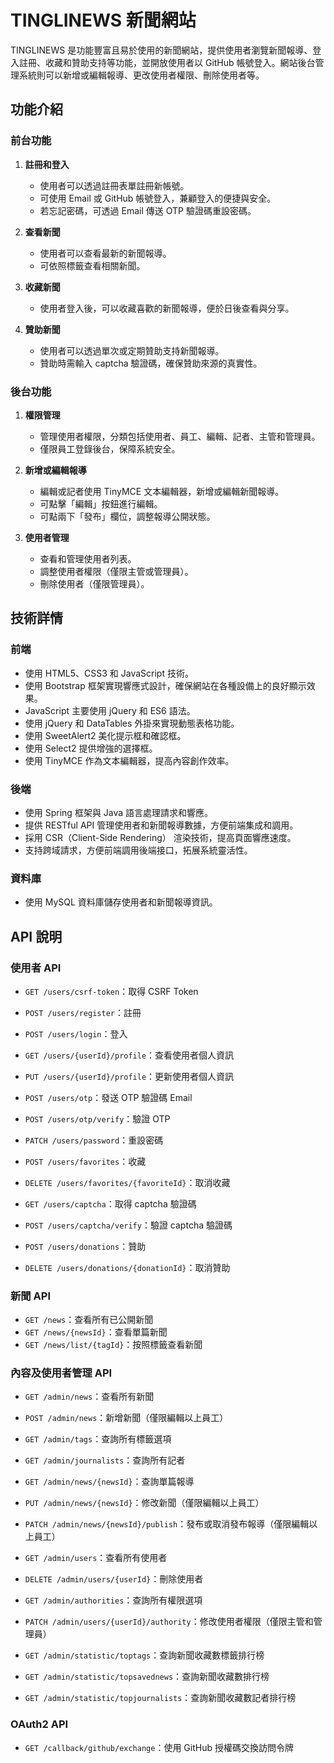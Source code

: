 # TINGLINEWS 新聞網站
TINGLINEWS 是功能豐富且易於使用的新聞網站，提供使用者瀏覽新聞報導、登入註冊、收藏和贊助支持等功能，並開放使用者以 GitHub 帳號登入。網站後台管理系統則可以新增或編輯報導、更改使用者權限、刪除使用者等。

## 功能介紹
### 前台功能
1. **註冊和登入**
   - 使用者可以透過註冊表單註冊新帳號。
   - 可使用 Email 或 GitHub 帳號登入，兼顧登入的便捷與安全。
   - 若忘記密碼，可透過 Email 傳送 OTP 驗證碼重設密碼。

2. **查看新聞**
   - 使用者可以查看最新的新聞報導。
   - 可依照標籤查看相關新聞。

3. **收藏新聞**
   - 使用者登入後，可以收藏喜歡的新聞報導，便於日後查看與分享。

4. **贊助新聞**
   - 使用者可以透過單次或定期贊助支持新聞報導。
   - 贊助時需輸入 captcha 驗證碼，確保贊助來源的真實性。

### 後台功能

1. **權限管理**
   - 管理使用者權限，分類包括使用者、員工、編輯、記者、主管和管理員。
   - 僅限員工登錄後台，保障系統安全。

2. **新增或編輯報導**
   - 編輯或記者使用 TinyMCE 文本編輯器，新增或編輯新聞報導。
   - 可點擊「編輯」按鈕進行編輯。
   - 可點兩下「發布」欄位，調整報導公開狀態。

3. **使用者管理**
   - 查看和管理使用者列表。
   - 調整使用者權限（僅限主管或管理員）。
   - 刪除使用者（僅限管理員）。


## 技術詳情

### 前端

- 使用 HTML5、CSS3 和 JavaScript 技術。
- 使用 Bootstrap 框架實現響應式設計，確保網站在各種設備上的良好顯示效果。
- JavaScript 主要使用 jQuery 和 ES6 語法。
- 使用 jQuery 和 DataTables 外掛來實現動態表格功能。
- 使用 SweetAlert2 美化提示框和確認框。
- 使用 Select2 提供增強的選擇框。
- 使用 TinyMCE 作為文本編輯器，提高內容創作效率。

### 後端

- 使用 Spring 框架與 Java 語言處理請求和響應。
- 提供 RESTful API 管理使用者和新聞報導數據，方便前端集成和調用。
- 採用 CSR（Client-Side Rendering） 渲染技術，提高頁面響應速度。
- 支持跨域請求，方便前端調用後端接口，拓展系統靈活性。


### 資料庫

- 使用 MySQL 資料庫儲存使用者和新聞報導資訊。

## API 說明

### 使用者 API

- `GET /users/csrf-token`：取得 CSRF Token
- `POST /users/register`：註冊
- `POST /users/login`：登入
- `GET /users/{userId}/profile`：查看使用者個人資訊
- `PUT /users/{userId}/profile`：更新使用者個人資訊
- `POST /users/otp`：發送 OTP 驗證碼 Email
- `POST /users/otp/verify`：驗證 OTP
- `PATCH /users/password`：重設密碼

- `POST /users/favorites`：收藏
- `DELETE /users/favorites/{favoriteId}`：取消收藏
- `GET /users/captcha`：取得 captcha 驗證碼
- `POST /users/captcha/verify`：驗證 captcha 驗證碼
- `POST /users/donations`：贊助
- `DELETE /users/donations/{donationId}`：取消贊助

### 新聞 API

- `GET /news`：查看所有已公開新聞
- `GET /news/{newsId}`：查看單篇新聞
- `GET /news/list/{tagId}`：按照標籤查看新聞


### 內容及使用者管理 API

- `GET /admin/news`：查看所有新聞
- `POST /admin/news`：新增新聞（僅限編輯以上員工）
- `GET /admin/tags`：查詢所有標籤選項
- `GET /admin/journalists`：查詢所有記者
- `GET /admin/news/{newsId}`：查詢單篇報導
- `PUT /admin/news/{newsId}`：修改新聞（僅限編輯以上員工）
- `PATCH /admin/news/{newsId}/publish`：發布或取消發布報導（僅限編輯以上員工）

- `GET /admin/users`：查看所有使用者
- `DELETE /admin/users/{userId}`：刪除使用者
- `GET /admin/authorities`：查詢所有權限選項
- `PATCH /admin/users/{userId}/authority`：修改使用者權限（僅限主管和管理員）

- `GET /admin/statistic/toptags`：查詢新聞收藏數標籤排行榜
- `GET /admin/statistic/topsavednews`：查詢新聞收藏數排行榜
- `GET /admin/statistic/topjournalists`：查詢新聞收藏數記者排行榜

### OAuth2 API

- `GET /callback/github/exchange`：使用 GitHub 授權碼交換訪問令牌
